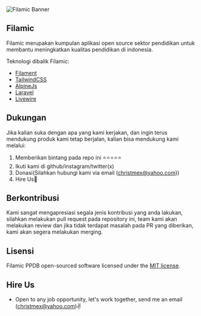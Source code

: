 ![Filamic Banner](/public/img/banner.png)

## Filamic

Filamic merupakan kumpulan aplikasi open source sektor pendidikan untuk membantu meningkatkan kualitas pendidikan di indonesia.

Teknologi dibalik Filamic:
- [Filament](https://github.com/filamentphp)
- [TailwindCSS](https://github.com/tailwindcss)
- [AlpineJs](https://github.com/alpinejs)
- [Laravel](https://github.com/laravel)
- [Livewire](https://github.com/livewire)

## Dukungan

Jika kalian suka dengan apa yang kami kerjakan, dan ingin terus mendukung produk kami tetap berjalan, kalian bisa mendukung kami melalui:
1. Memberikan bintang pada repo ini ⭐⭐⭐⭐⭐
2. Ikuti kami di github/instagram/twitter(x)
3. Donasi(Silahkan hubungi kami via email (christmex@yahoo.com))
4. Hire Us💸

## Berkontribusi
Kami sangat mengapresiasi segala jenis kontribusi yang anda lakukan, silahkan melakukan pull request pada repository ini, team kami akan melakukan review dan jika tidak terdapat masalah pada PR yang diberikan, kami akan segera melakukan merging.

## Lisensi
Filamic PPDB open-sourced software licensed under the [MIT license](https://opensource.org/licenses/MIT).

## Hire Us
- Open to any job opportunity, let's work together, send me an email (christmex@yahoo.com)✌️
